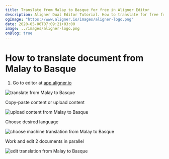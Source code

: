 ```yaml
---
title: Translate from Malay to Basque for free in Aligner Editor
description: Aligner Dual Editor Tutorial. How to translate for free from Malay to Basque. Aligner is multilingual document management platform. 
ogImage: "https://www.aligner.io/images/aligner-logo.png"
date: 2020-05-06T07:09:21+03:00
image: ../images/aligner-logo.png
onBlog: true
---
```


# How to translate document from Malay to Basque

1. Go to editor at [app.aligner.io](https://app.aligner.io "Aligner App web page")

![translate from Malay to Basque](../aligner-blank-editor.png "translate from Malay to Basque")

Copy-paste content or upload content

![upload content from Malay to Basque](../aligner-uploaded-document.png "upload content from Malay to Basque")

Choose desired language

![choose machine translation from Malay to Basque](../aligner-language-dropdown.png "choose machine translation from Malay to Basque")

Work and edit 2 documents in parallel

![edit translation from Malay to Basque](../aligner-double-sitded-editor.png "edit translation from Malay to Basque")

